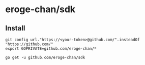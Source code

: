 # eroge-chan/sdk

## Install
```shell
git config url."https://<your-token>@github.com/".insteadOf "https://github.com/"
export GOPRIVATE=github.com/eroge-chan/*
```

```shell
go get -u github.com/eroge-chan/sdk
```
